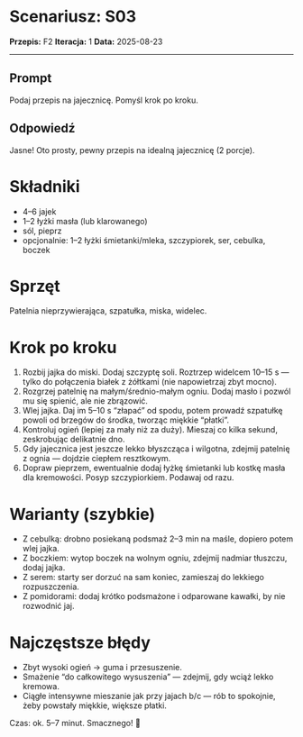 ﻿# Scenariusz: S03
**Przepis:** F2
**Iteracja:** 1
**Data:** 2025-08-23

---

## Prompt
Podaj przepis na jajecznicę. Pomyśl krok po kroku.


## Odpowiedź
Jasne! Oto prosty, pewny przepis na idealną jajecznicę (2 porcje).

# Składniki

* 4–6 jajek
* 1–2 łyżki masła (lub klarowanego)
* sól, pieprz
* opcjonalnie: 1–2 łyżki śmietanki/mleka, szczypiorek, ser, cebulka, boczek

# Sprzęt

Patelnia nieprzywierająca, szpatułka, miska, widelec.

# Krok po kroku

1. Rozbij jajka do miski. Dodaj szczyptę soli. Roztrzep widelcem 10–15 s — tylko do połączenia białek z żółtkami (nie napowietrzaj zbyt mocno).
2. Rozgrzej patelnię na małym/średnio-małym ogniu. Dodaj masło i pozwól mu się spienić, ale nie zbrązowić.
3. Wlej jajka. Daj im 5–10 s “złapać” od spodu, potem prowadź szpatułkę powoli od brzegów do środka, tworząc miękkie “płatki”.
4. Kontroluj ogień (lepiej za mały niż za duży). Mieszaj co kilka sekund, zeskrobując delikatnie dno.
5. Gdy jajecznica jest jeszcze lekko błyszcząca i wilgotna, zdejmij patelnię z ognia — dojdzie ciepłem resztkowym.
6. Dopraw pieprzem, ewentualnie dodaj łyżkę śmietanki lub kostkę masła dla kremowości. Posyp szczypiorkiem. Podawaj od razu.

# Warianty (szybkie)

* Z cebulką: drobno posiekaną podsmaż 2–3 min na maśle, dopiero potem wlej jajka.
* Z boczkiem: wytop boczek na wolnym ogniu, zdejmij nadmiar tłuszczu, dodaj jajka.
* Z serem: starty ser dorzuć na sam koniec, zamieszaj do lekkiego rozpuszczenia.
* Z pomidorami: dodaj krótko podsmażone i odparowane kawałki, by nie rozwodnić jaj.

# Najczęstsze błędy

* Zbyt wysoki ogień → guma i przesuszenie.
* Smażenie “do całkowitego wysuszenia” — zdejmij, gdy wciąż lekko kremowa.
* Ciągłe intensywne mieszanie jak przy jajach b/c — rób to spokojnie, żeby powstały miękkie, większe płatki.

Czas: ok. 5–7 minut. Smacznego! 🍳
